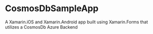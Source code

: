 # CosmosDbSampleApp
A Xamarin.iOS and Xamarin.Android app built using Xamarin.Forms that utilizes a CosmosDb Azure Backend
